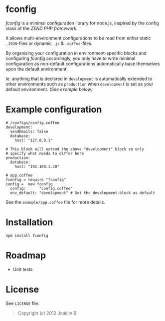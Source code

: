 fconfig
============
*fconfig* is a minimal configuration library for node.js, inspired by
the config class of the *ZEND PHP framework*.

It allows multi-environment configurations to be read from either static
`.JSON`-files or dynamic `.js` & `.coffee`-files.

By organising your configuration in environment-specific blocks and configuring
*fconfig* accordingly, you only have to write minimal configuration as non-default
configurations automatically base themselves upon the default environment.

Ie. anything that is declared in `development` is automatically extended to other
environments such as `production` when `development` is set as your default environment.
*(See example below)*


Example configuration
============

	# /configs/config.coffee
	development: 
	  sendEmails: false
	  database:
	    host: "127.0.0.1"
		
	# This block will extend the above "development" block so only
	# specify what needs to differ here
	production:
	  database:
	    host: "192.168.1.30"

	# app.coffee
	fconfig = require "fconfig"
	config =  new fconfig
	  config:      "config.coffee"
	  env_default: "development" # Set the development-block as default


See the `example/app.coffee` file for more details.


Installation
============
	
	npm install fconfig


Roadmap
============
* Unit tests


License
============
See `LICENSE` file.

> Copyright (c) 2012 Joakim B

